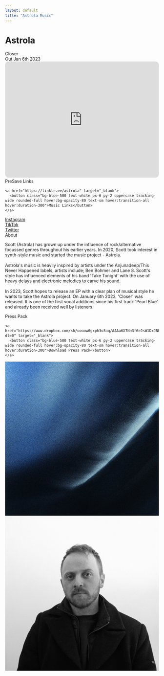 ```yaml
---
layout: default
title: "Astrola Music"
---
```


<div class="py-24 max-w-xl px-6 mx-auto text-center text-white relative">
  <h1 class="text-4xl font-bold uppercase tracking-widest mb-6">Astrola</h1>

  <div class="uppercase font-semibold text-xl tracking-widest mb-1">Closer</div>

  <div class="uppercase text-sm tracking-wider opacity-70 mb-12">Out Jan 6th 2023</div>

  <div class="mb-12">
    <iframe style="border-radius:12px" src="https://open.spotify.com/embed/playlist/6mktKSmcUr3wXQxEz8dWei?utm_source=generator&theme=0" width="100%" height="380" frameBorder="0" allowfullscreen="" allow="autoplay; clipboard-write; encrypted-media; fullscreen; picture-in-picture" loading="lazy"></iframe>
  </div>

  <div class="mb-12">
    <div class="uppercase font-semibold text-xl tracking-widest mb-4">PreSave Links</div>

    <a href="https://linktr.ee/astrola" target="_blank">
      <button class="bg-blue-500 text-white px-6 py-2 uppercase tracking-wide rounded-full hover:bg-opacity-80 text-sm hover:transition-all hover:duration-300">Music Links</button>
    </a>
  </div>

  <div class="mb-12">
    <div class="mb-2"><a class="underline" href="https://instagram.com/astrolamusic" target="_blank">Instagram</a></div>
    <div class="mb-2"><a class="underline" href="https://tiktok.com/@astrola" target="_blank">TikTok</a></div>
    <div><a class="underline" href="https://twitter.com/astrolamusic" target="_blank">Twitter</a></div>
  </div>
  
  <div class="bio mb-12">
  <div class="uppercase font-semibold text-xl tracking-widest mb-4">About</div>
    <div class="opacity-70">
      <p>
        Scott (Astrola) has grown up under the influence of rock/alternative focussed genres throughout his earlier years. In 2020, Scott took interest in synth-style music and started the music project - Astrola. 
        <br><br>
        Astrola's music is heavily inspired by artists under the Anjunadeep/This Never Happened labels, artists include; Ben Bohmer and Lane 8. Scott's style has influenced elements of his band 'Take Tonight' with the use of heavy delays and electronic melodies to carve his sound.
        <br><br>
        In 2023, Scott hopes to release an EP with a clear plan of musical style he wants to take the Astrola project. On January 6th 2023, 'Closer' was released. It is one of the first vocal additions since his first track 'Pearl Blue' and already been received well by listeners.
      </p>
    </div>
  </div>


  <div class="mb-12">
    <div class="uppercase font-semibold text-xl tracking-widest mb-4">Press Pack</div>

    <a href="https://www.dropbox.com/sh/uouow6gxph3u3uq/AAAa6X7Nn3f6eJsW1DxJNhLIa?dl=0" target="_blank">
      <button class="bg-blue-500 text-white px-6 py-2 uppercase tracking-wide rounded-full hover:bg-opacity-80 text-sm hover:transition-all hover:duration-300">Download Press Pack</button>
    </a>
  </div>

  <div class="mb-12">
    <div class="grid md:grid-cols-2 gap-12">
      <a href="/assets/img/astrola-press-1.jpg" data-fancybox="gallery"><img src="/assets/img/astrola-press-1.jpg" alt="astrola scott" class="w-full"></a>
      <a href="/assets/img/astrola-press-2.jpg" data-fancybox="gallery"><img src="/assets/img/astrola-press-2.jpg" alt="astrola scott guitar" class="w-full"></a>
    </div>
  </div>

</div>
